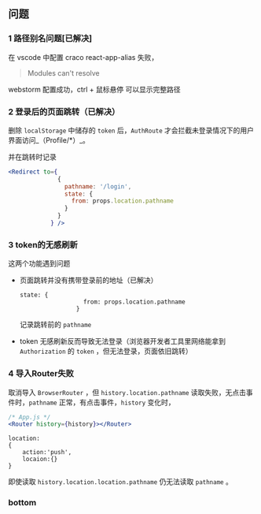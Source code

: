 ## 问题

### 1 路径别名问题[已解决]



在 vscode 中配置 craco react-app-alias 失败，

> Modules can't resolve

webstorm 配置成功，ctrl + 鼠标悬停 可以显示完整路径

###  2 登录后的页面跳转（已解决）



删除 `localStorage` 中储存的 `token` 后，`AuthRoute` 才会拦截未登录情况下的用户界面访问_（Profile/*）_。

并在跳转时记录

```jsx
<Redirect to={
              {
                pathname: '/login',
                state: {
                  from: props.location.pathname
                }
              }
            } />
```



### 3 token的无感刷新


这两个功能遇到问题

- 页面跳转并没有携带登录前的地址（已解决）

  ```
  state: {
                    from: props.location.pathname
                  }
  ```

  记录跳转前的 `pathname`

- token 无感刷新反而导致无法登录（浏览器开发者工具里网络能拿到 `Authorization` 的 `token` ，但无法登录，页面依旧跳转）



### 4 导入Router失败

取消导入 `BrowserRouter` ，但 `history.location.pathname` 读取失败，无点击事件时，`pathname` 正常，有点击事件，`history` 变化时，

```jsx
/* App.js */
<Router history={history}></Router>
```



```
location:
{
	action:'push',
	locaion:{}
}
```

即使读取 `history.location.location.pathname` 仍无法读取 `pathname` 。

### bottom

